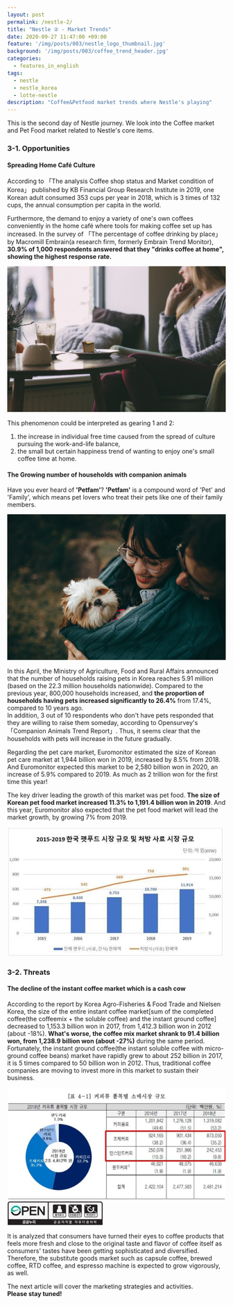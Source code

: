 ```yaml
---
layout: post
permalink: /nestle-2/
title: "Nestle ② - Market Trends"
date: 2020-09-27 11:47:00 +09:00
feature: '/img/posts/003/nestle_logo_thumbnail.jpg'
background: '/img/posts/003/coffee_trend_header.jpg'
categories:
  - features_in_english
tags:
  - nestle
  - nestle_korea
  - lotte-nestle
description: "Coffee&Petfood market trends where Nestle's playing"
---
```


This is the second day of Nestle journey. We look into the Coffee market and Pet Food market related to Nestle's core items.

### 3-1. Opportunities

#### Spreading Home Café Culture
According to 「The analysis Coffee shop status and Market condition of Korea」 published by KB Financial Group Research Institute in 2019, one Korean adult consumed 353 cups per year in 2018, which is 3 times of 132 cups, the annual consumption per capita in the world.<br>

Furthermore, the demand to enjoy a variety of one's own coffees conveniently in the home café where tools for making coffee set up has increased. In the survey of 「The percentage of coffee drinking by place」 by Macromill Embrain(a research firm, formerly Embrain Trend Monitor), <strong>30.9% of 1,000 respondents answered that they "drinks coffee at home", showing the highest response rate.</strong><br>

![Home_cafe](/img/posts/003/home_cafe.jpg)

This phenomenon could be interpreted as gearing 1 and 2:<br>
1. the increase in individual free time caused from the spread of culture pursuing the work-and-life balance,
2. the small but certain happiness trend of wanting to enjoy one's small coffee time at home.

#### The Growing number of households with companion animals
Have you ever heard of <b>'Petfam'</b>? <b>'Petfam'</b> is a compound word of 'Pet' and 'Family', which means pet lovers who treat their pets like one of their family members.<br>

![Pet_family](/img/posts/003/petfam.jpg)

In this April, the Ministry of Agriculture, Food and Rural Affairs announced that the number of households raising pets in Korea reaches 5.91 million (based on the 22.3 million households nationwide). Compared to the previous year, 800,000 households increased, and <strong>the proportion of households having pets increased significantly to 26.4%</strong> from 17.4%, compared to 10 years ago.<br>
In addition, 3 out of 10 respondents who don't have pets responded that they are willing to raise them someday, according to Opensurvey's 「Companion Animals Trend Report」. Thus, it seems clear that the households with pets will increase in the future gradually.<br>

Regarding the pet care market, Euromonitor estimated the size of Korean pet care market at 1,944 billion won in 2019, increased by 8.5% from 2018. And Euromonitor expected this market to be 2,580 billion won in 2020, an increase of 5.9% compared to 2019. As much as 2 trillion won for the first time this year!<br>

The key driver leading the growth of this market was pet food. <strong>The size of Korean pet food market increased 11.3% to 1,191.4 billion won in 2019</strong>. And this year, Euromonitor also expected that the pet food market will lead the market growth, by growing 7% from 2019.

![Korea_Petfood_Market](/img/posts/003/petfood_market_size.jpg)

### 3-2. Threats

#### The decline of the instant coffee market which is a cash cow

According to the report by Korea Agro-Fisheries & Food Trade and Nielsen Korea, the size of the entire instant coffee market[sum of the completed coffee(the coffeemix + the soluble coffee) and the instant ground coffee] decreased to 1,153.3 billion won in 2017, from 1,412.3 billion won in 2012 (about -18%). <strong>What's worse, the coffee mix market shrank to 91.4 billion won, from 1,238.9 billion won (about -27%)</strong> during the same period.<br>
Fortunately, the instant ground coffee(the instant soluble coffee with micro-ground coffee beans) market have rapidly grew to about 252 billion in 2017, it is 5 times compared to 50 billion won in 2012. Thus, traditional coffee companies are moving to invest more in this market to sustain their business.<br>

![Retail_Coffee_Market_Size](/img/posts/003/retailcoffee_POS.jpg)
![FIS_CCL_Mark](/img/posts/003/CCL_mark.jpg)

It is analyzed that consumers have turned their eyes to coffee products that feels more fresh and close to the original taste and flavor of coffee itself as consumers' tastes have been getting sophisticated and diversified. Therefore, the substitute goods market such as capsule coffee, brewed coffee, RTD coffee, and espresso machine is expected to grow vigorously, as well.

The next article will cover the marketing strategies and activities.<br>
<strong>Please stay tuned!</strong>
